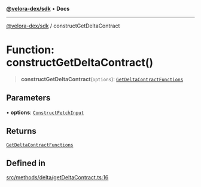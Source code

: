 [**@velora-dex/sdk**](../README.md) • **Docs**

***

[@velora-dex/sdk](../globals.md) / constructGetDeltaContract

# Function: constructGetDeltaContract()

> **constructGetDeltaContract**(`options`): [`GetDeltaContractFunctions`](../type-aliases/GetDeltaContractFunctions.md)

## Parameters

• **options**: [`ConstructFetchInput`](../interfaces/ConstructFetchInput.md)

## Returns

[`GetDeltaContractFunctions`](../type-aliases/GetDeltaContractFunctions.md)

## Defined in

[src/methods/delta/getDeltaContract.ts:16](https://github.com/VeloraDEX/paraswap-sdk/blob/feat/velora/src/methods/delta/getDeltaContract.ts#L16)
